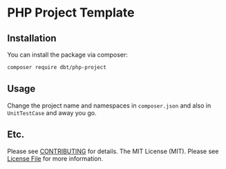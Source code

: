 # PHP Project Template

## Installation

You can install the package via composer:

```bash
composer require dbt/php-project
```

## Usage

Change the project name and namespaces in `composer.json` and also in `UnitTestCase` and away you go. 

## Etc.

Please see [CONTRIBUTING](CONTRIBUTING.md) for details.
The MIT License (MIT). Please see [License File](LICENSE.md) for more information.
